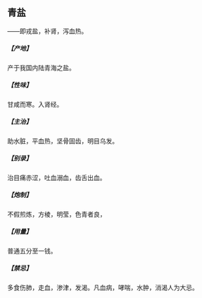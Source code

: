## 青盐

——即戎盐，补肾，泻血热。
##### 【产地】
产于我国内陆青海之盐。
##### 【性味】
甘咸而寒。入肾经。
##### 【主治】
助水脏，平血热，坚骨固齿，明目乌发。
##### 【别录】
治目痛赤涩，吐血溺血，齿舌出血。
##### 【炮制】
不假煎炼，方棱，明莹，色青者良，
##### 【用量】
普通五分至一钱。
##### 【禁忌】
多食伤肺，走血，渗津，发渴。凡血病，哮喘，水肿，消渴人为大忌。